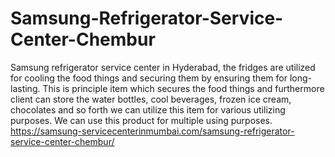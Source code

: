 # Samsung-Refrigerator-Service-Center-Chembur
Samsung refrigerator service center in Hyderabad, the fridges are utilized for cooling the food things and securing them by ensuring them for long-lasting. This is principle item which secures the food things and furthermore client can store the water bottles, cool beverages, frozen ice cream, chocolates and so forth we can utilize this item for various utilizing purposes. We can use this product for multiple using purposes. https://samsung-servicecenterinmumbai.com/samsung-refrigerator-service-center-chembur/
